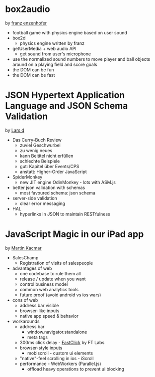 box2audio
=========

by [franz enzenhofer](https://twitter.com/enzenhofer)

* football game with physics engine based on user sound
* box2d
  * physics engine written by franz
* getUserMedia + web audio API
  * get sound from user's microphone
* use the normalized sound numbers to move player and ball objects around on a playing field and score goals
* the DOM can be fun
* the DOM can be fast


JSON Hypertext Application Language and JSON Schema Validation
==============================================================

by [Lars d](http://www.meetup.com/viennajs/members/42307112/)

* Das Curry-Buch Review
  * zuviel Geschwurbel
  * zu wenig neues
  * kann Beititel nicht erfüllen
  * schlechte Beispiele
  * gut: Kapitel über Events/CPS
  * anstatt: Higher-Order JavaScript
* SpiderMonkey
  * new JIT engine OdinMonkey - lots with ASM.js
* better json validation with schemas
  * most favoured schema: json schema
* server-side validation
  * clear error messaging
* HAL
  * hyperlinks in JSON to maintain RESTfulness


JavaScript Magic in our iPad app
================================

by [Martin Kacmar](https://twitter.com/martinkacmar)

* SalesChamp
  * Registration of visits of salespeople
* advantages of web
  * one codebase to rule them all
  * release / update when you want
  * control business model
  * common web analytics tools
  * future proof (avoid android vs ios wars)
* cons of web
  * address bar visible
  * browser-like inputs
  * native app speed & behavior
* workarounds
  * address bar
    * window.navigator.standalone
    * meta tags
  * 300ms click delay - [FastClick](https://github.com/ftlabs/fastclick) by FT Labs
  * browser-style inputs
    * mobiscroll - custom ui elements
  * "native"-feel scrolling in ios - iScroll
  * performance - WebWorkers (Parallel.js)
    * offload heavy operations to prevent ui blocking
